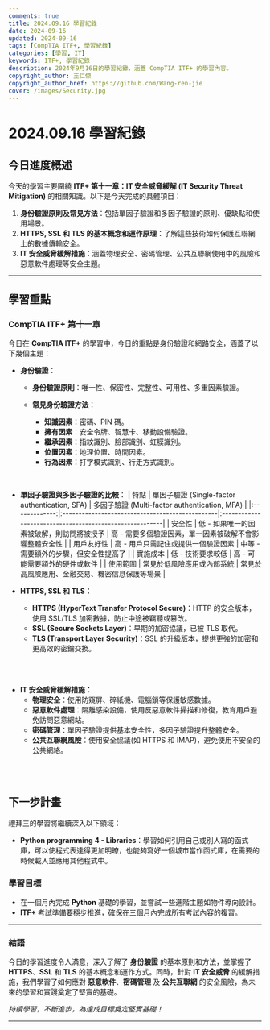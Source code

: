```yaml
---
comments: true
title: 2024.09.16 學習紀錄
date: 2024-09-16
updated: 2024-09-16
tags: [CompTIA ITF+, 學習紀錄]
categories: [學習, IT]
keywords: ITF+, 學習紀錄
description: 2024年9月16日的學習紀錄，涵蓋 CompTIA ITF+ 的學習內容。
copyright_author: 王仁傑
copyright_author_href: https://github.com/Wang-ren-jie
cover: /images/Security.jpg
---
```


# 2024.09.16 學習紀錄

## 今日進度概述

今天的學習主要圍繞 **ITF+ 第十一章：IT 安全威脅緩解 (IT Security Threat Mitigation\)** 的相關知識。以下是今天完成的具體項目：

1. **身份驗證原則及常見方法**：包括單因子驗證和多因子驗證的原則、優缺點和使用場景。
2. **HTTPS, SSL 和 TLS 的基本概念和運作原理**：了解這些技術如何保護互聯網上的數據傳輸安全。
3. **IT 安全威脅緩解措施**：涵蓋物理安全、密碼管理、公共互聯網使用中的風險和惡意軟件處理等安全主題。


---

## 學習重點

### CompTIA ITF+ 第十一章

今日在 **CompTIA ITF\+** 的學習中，今日的重點是身份驗證和網路安全，涵蓋了以下幾個主題：

- **身份驗證**：
    - **身份驗證原則**：唯一性、保密性、完整性、可用性、多重因素驗證。

    - **常見身份驗證方法**：
        - **知識因素**：密碼、PIN 碼。
        - **擁有因素**：安全令牌、智慧卡、移動設備驗證。
        - **繼承因素**：指紋識別、臉部識別、虹膜識別。
        - **位置因素**：地理位置、時間因素。
        - **行為因素**：打字模式識別、行走方式識別。
</br>


- **單因子驗證與多因子驗證的比較**：
    | 特點          | 單因子驗證 (Single-factor authentication, SFA)   | 多因子驗證 (Multi-factor authentication, MFA)            |
    |:-------------:|:------------------------------------------------|:--------------------------------------------------------|
    | 安全性        | 低 - 如果唯一的因素被破解，則訪問將被授予           | 高 - 需要多個驗證因素，單一因素被破解不會影響整體安全性      |
    | 用戶友好性     | 高 - 用戶只需記住或提供一個驗證因素                | 中等 - 需要額外的步驟，但安全性提高了                      |
    | 實施成本       | 低 - 技術要求較低                                | 高 - 可能需要額外的硬件或軟件                              |
    | 使用範圍       | 常見於低風險應用或內部系統                        | 常見於高風險應用、金融交易、機密信息保護等場景               |

- **HTTPS, SSL 和 TLS：**
    - **HTTPS (HyperText Transfer Protocol Secure\)**：HTTP 的安全版本，使用 SSL/TLS 加密數據，防止中途被竊聽或篡改。
    - **SSL (Secure Sockets Layer\)**：早期的加密協議，已被 TLS 取代。
    - **TLS (Transport Layer Security\)**：SSL 的升級版本，提供更強的加密和更高效的密鑰交換。
</br>
</br>


- **IT 安全威脅緩解措施：**
    - **物理安全**：使用防窺屏、碎紙機、電腦鎖等保護敏感數據。
    - **惡意軟件處理**：隔離感染設備，使用反惡意軟件掃描和修復，教育用戶避免訪問惡意網站。
    - **密碼管理**：單因子驗證提供基本安全性，多因子驗證提升整體安全。
    - **公共互聯網風險**：使用安全協議(如 HTTPS 和 IMAP)，避免使用不安全的公共網絡。
</br>
</br>


## 下一步計畫

禮拜三的學習將繼續深入以下領域：

- **Python programming 4 - Libraries**：學習如何引用自己或別人寫的函式庫，可以使程式表達得更加明瞭，也能夠寫好一個城市當作函式庫，在需要的時候載入並應用其他程式中。

### 學習目標

- 在一個月內完成 **Python** 基礎的學習，並嘗試一些進階主題如物件導向設計。
- **ITF+** 考試準備要穩步推進，確保在三個月內完成所有考試內容的複習。

---

### 結語

今日的學習進度令人滿意，深入了解了 **身份驗證** 的基本原則和方法，並掌握了 **HTTPS**、**SSL** 和 **TLS** 的基本概念和運作方式。同時，針對 **IT 安全威脅** 的緩解措施，我們學習了如何應對 **惡意軟件**、**密碼管理** 及 **公共互聯網** 的安全風險，為未來的學習和實踐奠定了堅實的基礎。

_持續學習，不斷進步，為達成目標奠定堅實基礎！_

---
